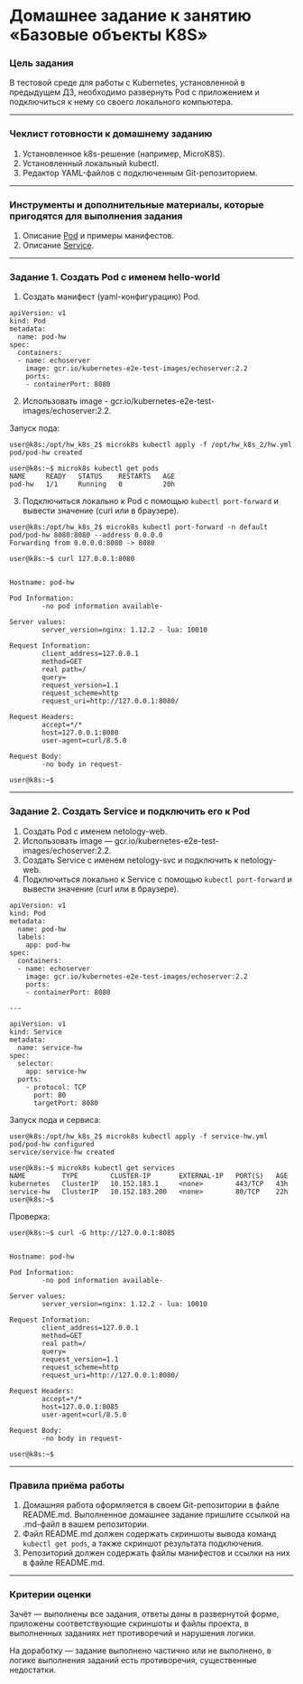 # Домашнее задание к занятию «Базовые объекты K8S»

### Цель задания

В тестовой среде для работы с Kubernetes, установленной в предыдущем ДЗ, необходимо развернуть Pod с приложением и подключиться к нему со своего локального компьютера. 

------

### Чеклист готовности к домашнему заданию

1. Установленное k8s-решение (например, MicroK8S).
2. Установленный локальный kubectl.
3. Редактор YAML-файлов с подключенным Git-репозиторием.

------

### Инструменты и дополнительные материалы, которые пригодятся для выполнения задания

1. Описание [Pod](https://kubernetes.io/docs/concepts/workloads/pods/) и примеры манифестов.
2. Описание [Service](https://kubernetes.io/docs/concepts/services-networking/service/).

------

### Задание 1. Создать Pod с именем hello-world

1. Создать манифест (yaml-конфигурацию) Pod.

```
apiVersion: v1
kind: Pod
metadata:
  name: pod-hw
spec:
  containers:
  - name: echoserver
    image: gcr.io/kubernetes-e2e-test-images/echoserver:2.2
    ports:
    - containerPort: 8080
```

2. Использовать image - gcr.io/kubernetes-e2e-test-images/echoserver:2.2.

Запуск пода:

```
user@k8s:/opt/hw_k8s_2$ microk8s kubectl apply -f /opt/hw_k8s_2/hw.yml
pod/pod-hw created
```

```
user@k8s:~$ microk8s kubectl get pods
NAME     READY   STATUS    RESTARTS   AGE
pod-hw   1/1     Running   0          20h
```

3. Подключиться локально к Pod с помощью `kubectl port-forward` и вывести значение (curl или в браузере).

```
user@k8s:/opt/hw_k8s_2$ microk8s kubectl port-forward -n default pod/pod-hw 8080:8080 --address 0.0.0.0
Forwarding from 0.0.0.0:8080 -> 8080

user@k8s:~$ curl 127.0.0.1:8080


Hostname: pod-hw

Pod Information:
        -no pod information available-

Server values:
        server_version=nginx: 1.12.2 - lua: 10010

Request Information:
        client_address=127.0.0.1
        method=GET
        real path=/
        query=
        request_version=1.1
        request_scheme=http
        request_uri=http://127.0.0.1:8080/

Request Headers:
        accept=*/*
        host=127.0.0.1:8080
        user-agent=curl/8.5.0

Request Body:
        -no body in request-

user@k8s:~$
```

------

### Задание 2. Создать Service и подключить его к Pod

1. Создать Pod с именем netology-web.
2. Использовать image — gcr.io/kubernetes-e2e-test-images/echoserver:2.2.
3. Создать Service с именем netology-svc и подключить к netology-web.
4. Подключиться локально к Service с помощью `kubectl port-forward` и вывести значение (curl или в браузере).

```
apiVersion: v1
kind: Pod
metadata:
  name: pod-hw
  labels:
    app: pod-hw
spec:
  containers:
  - name: echoserver
    image: gcr.io/kubernetes-e2e-test-images/echoserver:2.2
    ports:
    - containerPort: 8080

---

apiVersion: v1
kind: Service
metadata:
  name: service-hw
spec:
  selector:
    app: service-hw
  ports:
    - protocol: TCP
      port: 80
      targetPort: 8080
```

Запуск пода и сервиса:

```
user@k8s:/opt/hw_k8s_2$ microk8s kubectl apply -f service-hw.yml
pod/pod-hw configured
service/service-hw created
```

```
user@k8s:~$ microk8s kubectl get services
NAME         TYPE        CLUSTER-IP       EXTERNAL-IP   PORT(S)   AGE
kubernetes   ClusterIP   10.152.183.1     <none>        443/TCP   43h
service-hw   ClusterIP   10.152.183.200   <none>        80/TCP    22h
user@k8s:~$
```

Проверка:

```
user@k8s:~$ curl -G http://127.0.0.1:8085


Hostname: pod-hw

Pod Information:
        -no pod information available-

Server values:
        server_version=nginx: 1.12.2 - lua: 10010

Request Information:
        client_address=127.0.0.1
        method=GET
        real path=/
        query=
        request_version=1.1
        request_scheme=http
        request_uri=http://127.0.0.1:8080/

Request Headers:
        accept=*/*
        host=127.0.0.1:8085
        user-agent=curl/8.5.0

Request Body:
        -no body in request-

user@k8s:~$

```



------

### Правила приёма работы

1. Домашняя работа оформляется в своем Git-репозитории в файле README.md. Выполненное домашнее задание пришлите ссылкой на .md-файл в вашем репозитории.
2. Файл README.md должен содержать скриншоты вывода команд `kubectl get pods`, а также скриншот результата подключения.
3. Репозиторий должен содержать файлы манифестов и ссылки на них в файле README.md.

------

### Критерии оценки
Зачёт — выполнены все задания, ответы даны в развернутой форме, приложены соответствующие скриншоты и файлы проекта, в выполненных заданиях нет противоречий и нарушения логики.

На доработку — задание выполнено частично или не выполнено, в логике выполнения заданий есть противоречия, существенные недостатки.
